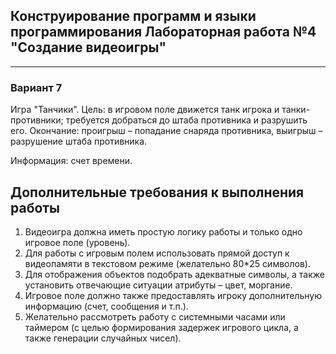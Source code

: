 ## Конструирование программ и языки программирования Лабораторная работа №4 "Создание видеоигры"

___

### Вариант 7
Игра "Танчики".
Цель: в игровом поле движется танк игрока и танки-противники; требуется добраться до штаба противника и разрушить его. Окончание: проигрыш – попадание снаряда противника, выигрыш – разрушение штаба противника.

Информация: счет времени.
## Дополнительные требования к выполнения работы 
1. Видеоигра должна иметь простую логику работы и только одно игровое поле (уровень).
2. Для работы с игровым полем использовать прямой доступ к видеопамяти в текстовом режиме (желательно 80*25 символов).
3. Для отображения объектов подобрать адекватные символы, а также установить отвечающие ситуации атрибуты – цвет, моргание.
4. Игровое поле должно также предоставлять игроку дополнительную информацию (счет, сообщения и т.п.). 
5. Желательно рассмотреть работу с системными часами или таймером (с целью формирования задержек игрового цикла, а также генерации случайных чисел).
